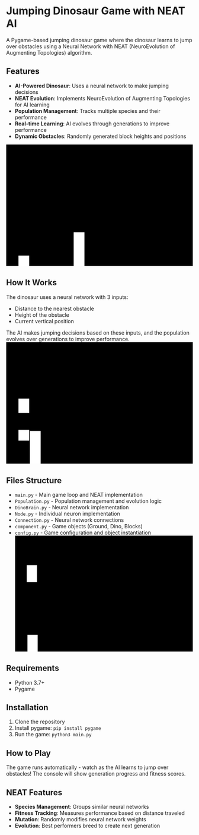 # Jumping Dinosaur Game with NEAT AI

A Pygame-based jumping dinosaur game where the dinosaur learns to jump over obstacles using a Neural Network with NEAT (NeuroEvolution of Augmenting Topologies) algorithm.

## Features

- **AI-Powered Dinosaur**: Uses a neural network to make jumping decisions
- **NEAT Evolution**: Implements NeuroEvolution of Augmenting Topologies for AI learning
- **Population Management**: Tracks multiple species and their performance
- **Real-time Learning**: AI evolves through generations to improve performance
- **Dynamic Obstacles**: Randomly generated block heights and positions

![Dino Game Screenshot](Screenshot%202025-09-29%20at%2016.21.51.png)
## How It Works

The dinosaur uses a neural network with 3 inputs:
- Distance to the nearest obstacle
- Height of the obstacle
- Current vertical position

The AI makes jumping decisions based on these inputs, and the population evolves over generations to improve performance.
![Dino Game Screenshot](Screenshot%202025-09-29%20at%2016.21.43.png)
## Files Structure

- `main.py` - Main game loop and NEAT implementation
- `Population.py` - Population management and evolution logic
- `DinoBrain.py` - Neural network implementation
- `Node.py` - Individual neuron implementation
- `Connection.py` - Neural network connections
- `component.py` - Game objects (Ground, Dino, Blocks)
- `config.py` - Game configuration and object instantiation
![Dino Game Screenshot](Screenshot%202025-09-29%20at%2016.21.58.png)
## Requirements

- Python 3.7+
- Pygame

## Installation

1. Clone the repository
2. Install pygame: `pip install pygame`
3. Run the game: `python3 main.py`

## How to Play

The game runs automatically - watch as the AI learns to jump over obstacles! The console will show generation progress and fitness scores.

## NEAT Features

- **Species Management**: Groups similar neural networks
- **Fitness Tracking**: Measures performance based on distance traveled
- **Mutation**: Randomly modifies neural network weights
- **Evolution**: Best performers breed to create next generation
